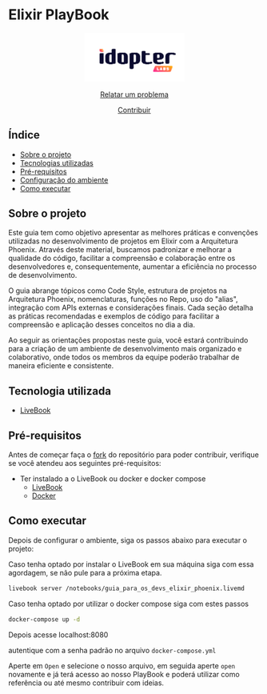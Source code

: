 # Elixir PlayBook

<p align="center">
  <img src="https://github.com/idopterlabs/elixir-playbook/blob/main/images/image-removebg-preview%20(1).png?raw=true" alt="Logo do projeto" width="200">
</p>

<div align="center">
  <a href="https://github.com/idopterlabs/elixir-playbook/issues"> Relatar um problema</a>
  
  <a href="https://github.com/idopterlabs/elixir-playbook/fork">Contribuir</a>
</div>

## Índice

* [Sobre o projeto](#sobre-o-projeto)
* [Tecnologias utilizadas](#tecnologia-utilizada)
* [Pré-requisitos](#pré-requisitos)
* [Configuração do ambiente](#configuração-do-ambiente)
* [Como executar](#como-executar)

## Sobre o projeto

Este guia tem como objetivo apresentar as melhores práticas e convenções utilizadas no desenvolvimento de projetos em Elixir com a Arquitetura Phoenix. Através deste material, buscamos padronizar e melhorar a qualidade do código, facilitar a compreensão e colaboração entre os desenvolvedores e, consequentemente, aumentar a eficiência no processo de desenvolvimento.

O guia abrange tópicos como Code Style, estrutura de projetos na Arquitetura Phoenix, nomenclaturas, funções no Repo, uso do "alias", integração com APIs externas e considerações finais. Cada seção detalha as práticas recomendadas e exemplos de código para facilitar a compreensão e aplicação desses conceitos no dia a dia.

Ao seguir as orientações propostas neste guia, você estará contribuindo para a criação de um ambiente de desenvolvimento mais organizado e colaborativo, onde todos os membros da equipe poderão trabalhar de maneira eficiente e consistente.

## Tecnologia utilizada

* [LiveBook](https://livebook.dev/)

## Pré-requisitos

Antes de começar faça o [fork](https://github.com/idopterlabs/elixir-playbook/fork) do repositório para poder contribuir, verifique se você atendeu aos seguintes pré-requisitos:

* Ter instalado a o LiveBook ou docker e docker compose
    - [LiveBook](https://livebook.dev/#install)
    - [Docker](https://docs.docker.com/compose/install/)

## Como executar

Depois de configurar o ambiente, siga os passos abaixo para executar o projeto:

Caso tenha optado por instalar o LiveBook em sua máquina siga com essa agordagem, se não pule para a próxima etapa.

```bash
livebook server /notebooks/guia_para_os_devs_elixir_phoenix.livemd
```

Caso tenha optado por utilizar o docker compose siga com estes passos

```bash
docker-compose up -d
```

Depois acesse localhost:8080

autentique com a senha padrão no arquivo `docker-compose.yml`

Aperte em `Open` e selecione o nosso arquivo, em seguida aperte 
`open` novamente e já terá acesso ao nosso PlayBook e poderá utilizar como referência ou até mesmo contribuir com ideias.

